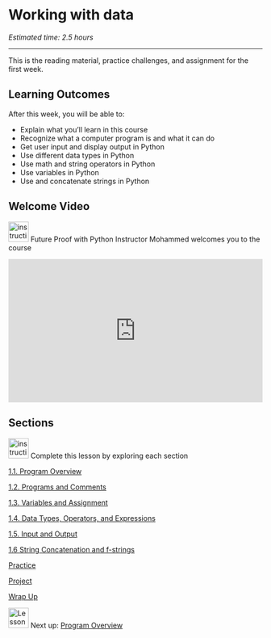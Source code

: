 # Working with data

_Estimated time: 2.5 hours_

---

This is the reading material, practice challenges, and assignment for the first week.

## **Learning Outcomes**

After this week, you will be able to:

- Explain what you’ll learn in this course
- Recognize what a computer program is and what it can do
- Get user input and display output in Python
- Use different data types in Python
- Use math and string operators in Python
- Use variables in Python
- Use and concatenate strings in Python

## Welcome Video

<aside>

<img src="/future-proof-with-python/instruction.png" alt="instruction.png" width="40px" /> Future Proof with Python Instructor Mohammed welcomes you to the course

</aside>

<div style="position: relative; padding-bottom: 56.25%; height: 0;"><iframe src="https://www.youtube.com/embed/OxsDwTYt40s" title="YouTube video player" frameborder="0" allow="accelerometer; autoplay; clipboard-write; encrypted-media; gyroscope; picture-in-picture" allowfullscreen style="position: absolute; top: 0; left: 0; width: 100%; height: 100%;"></iframe></div>

## Sections

<aside>

<img src="/future-proof-with-python/instruction.png" alt="instruction.png" width="40px" /> Complete this lesson by exploring each section

</aside>

[1.1. Program Overview](/future-proof-with-python/working-with-data/program-overview.md)

[1.2. Programs and Comments](/future-proof-with-python/working-with-data/programs-and-comments.md)

[1.3. Variables and Assignment](/future-proof-with-python/working-with-data/variables-and-assignment.md)

[1.4. Data Types, Operators, and Expressions](/future-proof-with-python/working-with-data/data-types-operators-and-expressions.md)

[1.5. Input and Output](/future-proof-with-python/working-with-data/input-and-output.md)

[1.6 String Concatenation and f-strings](/future-proof-with-python/working-with-data/string-concatenation-and-f-strings.md)

[Practice](/future-proof-with-python/working-with-data/practice.md)

[Project](/future-proof-with-python/working-with-data/project.md)

[Wrap Up](/future-proof-with-python/working-with-data/wrap-up.md)

<aside>

<img src="/future-proof-with-python/learning-with-kibo/man-in-hike.png" alt="Lesson%200%20Learning%20With%20Kibo%2032002756da8b4ed2a610df0347af2a08/man-in-hike.png" width="40px" /> Next up: [Program Overview](/future-proof-with-python/working-with-data/program-overview.md)

</aside>
